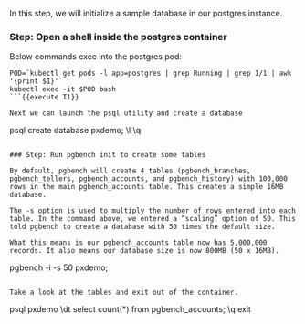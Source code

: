 In this step, we will initialize a sample database in our postgres instance.

### Step: Open a shell inside the postgres container

Below commands exec into the postgres pod:

```
POD=`kubectl get pods -l app=postgres | grep Running | grep 1/1 | awk '{print $1}'`
kubectl exec -it $POD bash
```{{execute T1}}

Next we can launch the psql utility and create a database
```
psql
create database pxdemo;
\l
\q
```{{execute T1}}

### Step: Run pgbench init to create some tables

By default, pgbench will create 4 tables (pgbench_branches, pgbench_tellers, pgbench_accounts, and pgbench_history) with 100,000 rows in the main pgbench_accounts table. This creates a simple 16MB database.

The -s option is used to multiply the number of rows entered into each table. In the command above, we entered a “scaling” option of 50. This told pgbench to create a database with 50 times the default size.

What this means is our pgbench_accounts table now has 5,000,000 records. It also means our database size is now 800MB (50 x 16MB).

```
pgbench -i -s 50 pxdemo;
```{{execute T1}}

Take a look at the tables and exit out of the container.
```
psql pxdemo
\dt
select count(*) from pgbench_accounts;
\q
exit
```{{execute T1}}

